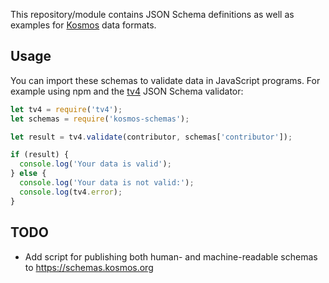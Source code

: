 This repository/module contains JSON Schema definitions as well as examples for
[Kosmos](https://kosmos.org) data formats.

## Usage

You can import these schemas to validate data in JavaScript programs. For
example using npm and the [tv4](https://www.npmjs.com/package/tv4) JSON Schema
validator:

```js
let tv4 = require('tv4');
let schemas = require('kosmos-schemas');

let result = tv4.validate(contributor, schemas['contributor']);

if (result) {
  console.log('Your data is valid');
} else {
  console.log('Your data is not valid:');
  console.log(tv4.error);
}
```

## TODO

* Add script for publishing both human- and machine-readable schemas to
  https://schemas.kosmos.org

